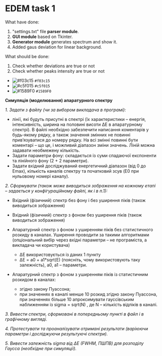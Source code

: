 # EDEM task 1

What have done:
1. "settings.txt" file **parser module**.
2. **GUI module** based on Tkinter. 
3. **Generator module** generates spectrum and show it.
4. Added gaus deviation for linear background. 

What should be done:
1. Check whether deviations are true or not
2. Check whether peaks intensity are true or not

- ![#f03c15](https://placehold.it/15/f03c15/000000?text=+) `#f03c15`
- ![#c5f015](https://placehold.it/15/c5f015/000000?text=+) `#c5f015`
- ![#1589F0](https://placehold.it/15/1589F0/000000?text=+) `#1589F0`

__Симуляція (моделювання) апаратурного спектру__

_1. Задати з файлу (чи за вибором викладача в програмі):_
- лінії, які будуть присутні в спектрі (їх характеристики – енергія, інтенсивність, ширина на половині висоти ΔE в апаратурному спектрі). В файлі необхідно забезпечити написання коментарів у будь-якому рядку, а також значення змінних не повинні прив’язуватися до номеру рядку. На всі
змінні повинні бути коментарі – що це, і можливий діапазон зміни значень. Ліній можна задавати необмежену кількість.
- Задати параметри фону: складається із суми спадаючої експоненти та лінійного фону (2 + 2 параметри).
- Задати вхідний досліджуваний енергетичний діапазон (від 0 до Emax), кількість каналів спектру та початковий зсув (E0 при нульовому номері каналу).

_2. Сформувати (також може виводиться зображення на кожному етапі – задається у конфігураційному файлі, як і в п.1):_
- Вхідний (фізичний) спектр без фону і без уширення піків (також виводиться зображення)
- Вхідний (фізичний) спектр з фоном без уширення піків (також виводиться зображення)
- Апаратурний спектр з фоном з уширенням піків без статистичного розкиду в каналах. Уширення проводити за такими алгоритмами (опціональний вибір через вхідні параметри – не програміста, а викладача чи користувача)
  - ΔE використовується із даних 1 пункту
  - ΔE = a0 + a1\*sqrt(E) (поясніть, чому використовують таку залежність), a0, a1 – параметри.

- Апаратурний спектр з фоном з уширенням піків із статистичним розкидом в каналах:
  - згідно закону Пуассона;
  - при значеннях в каналі менше 10 розкид згідно закону Пуассона, при значеннях більше 10 апроксимувати гауссівським наближенням із sigma = sqrt(N) , де N – кількість відліків в каналі.

_3. Вивести спектри, сформовані в попередньому пункті в файл і в графічному
вигляді._

_4. Протестувати та проаналізувати отримані результати (варіюючи параметри і
досліджуючи результуючі спектри)._

_5. Вивести залежність sigma від ΔE (FWHM, ПШПВ) для розподілу Гаусса (необхідне при симуляції)._
